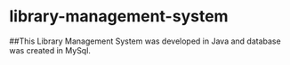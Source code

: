 # library-management-system
##This Library Management System was developed in Java and database was created in MySql.

